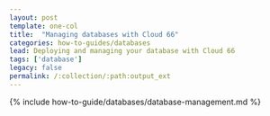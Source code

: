 ```yaml
---
layout: post
template: one-col
title:  "Managing databases with Cloud 66"
categories: how-to-guides/databases
lead: Deploying and managing your database with Cloud 66
tags: ['database']
legacy: false
permalink: /:collection/:path:output_ext
---
```


{% include how-to-guide/databases/database-management.md %}